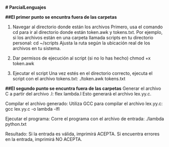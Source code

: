 **# ParcialLenguajes**

**##El primer punto se encuntra fuera de las carpetas**
  1. Navegar al directorio donde están los archivos
  Primero, usa el comando cd para ir al directorio donde están token.awk y tokens.txt. Por ejemplo, si los archivos están en una carpeta llamada scripts en tu directorio personal:
  cd ~/scripts
  Ajusta la ruta según la ubicación real de los archivos en tu sistema.

  2. Dar permisos de ejecución al script (si no lo has hecho)
  chmod +x token.awk

  4. Ejecutar el script
  Una vez estés en el directorio correcto, ejecuta el script con el archivo tokens.txt:
  ./token.awk tokens.txt

**##El segundo punto se encuntra fuera de las carpetas**
  Generar el archivo C a partir del archivo .l:
  flex lambda.l
  Esto generará el archivo lex.yy.c.

  Compilar el archivo generado: Utiliza GCC para compilar el archivo lex.yy.c:
  gcc lex.yy.c -o lambda -lfl

  Ejecutar el programa: Corre el programa con el archivo de entrada:
  ./lambda python.txt

Resultado:
Si la entrada es válida, imprimirá ACEPTA.
Si encuentra errores en la entrada, imprimirá NO ACEPTA.
